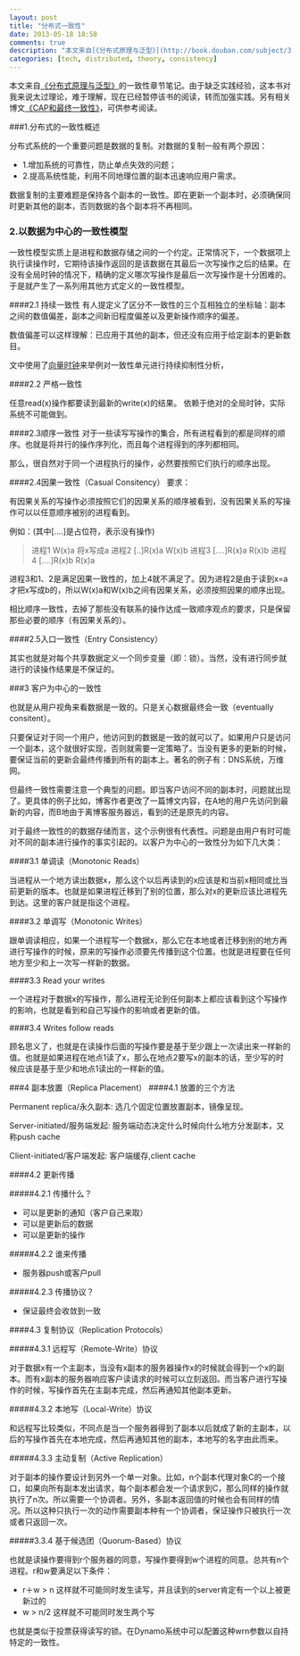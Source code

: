 ```yaml
---
layout: post
title: "分布式一致性"
date: 2013-05-18 18:58
comments: true
description: "本文来自[《分布式原理与泛型》](http://book.douban.com/subject/3108801/)的一致性章节笔记。由于缺乏实践经验，这本书对我来说太过理论，难于理解，现在已经暂停该书的阅读，转而加强实践。另有相关博文[《CAP和最终一致性》](http://biaobiaoqi.me/blog/2013/05/15/cap-and-eventual-consistent/)，偏应用，可参考阅读。"
categories: [tech, distributed, theory, consistency] 
---
```

本文来自[《分布式原理与泛型》](http://book.douban.com/subject/3108801/)的一致性章节笔记。由于缺乏实践经验，这本书对我来说太过理论，难于理解，现在已经暂停该书的阅读，转而加强实践。另有相关博文[《CAP和最终一致性》](http://biaobiaoqi.me/blog/2013/05/15/cap-and-eventual-consistent/)，可供参考阅读。

<!--more-->

###1.分布式的一致性概述

分布式系统的一个重要问题是数据的复制。对数据的复制一般有两个原因：

* 1.增加系统的可靠性，防止单点失效的问题；
* 2.提高系统性能，利用不同地理位置的副本迅速响应用户需求。

数据复制的主要难题是保持各个副本的一致性。即在更新一个副本时，必须确保同时更新其他的副本，否则数据的各个副本将不再相同。

### 2.以数据为中心的一致性模型

一致性模型实质上是进程和数据存储之间的一个约定。正常情况下，一个数据项上执行读操作时，它期待该操作返回的是该数据在其最后一次写操作之后的结果。在没有全局时钟的情况下，精确的定义哪次写操作是最后一次写操作是十分困难的。于是就产生了一系列用其他方式定义的一致性模型。

####2.1 持续一致性
有人提定义了区分不一致性的三个互相独立的坐标轴：副本之间的数值偏差，副本之间新旧程度偏差以及更新操作顺序的偏差。

数值偏差可以这样理解：已应用于其他的副本，但还没有应用于给定副本的更新数目。

文中使用了[向量时钟](http://en.wikipedia.org/wiki/Vector_clock)来举例对一致性单元进行持续抑制性分析，

####2.2 严格一致性

任意read(x)操作都要读到最新的write(x)的结果。
依赖于绝对的全局时钟，实际系统不可能做到。

####2.3顺序一致性
对于一些读写写操作的集合，所有进程看到的都是同样的顺序。也就是将并行的操作序列化，而且每个进程得到的序列都相同。

那么，很自然对于同一个进程执行的操作，必然要按照它们执行的顺序出现。

####2.4因果一致性（Casual Consitency）
要求：

有因果关系的写操作必须按照它们的因果关系的顺序被看到，没有因果关系的写操作可以以任意顺序被别的进程看到。

例如：(其中[....]是占位符，表示没有操作)
> 进程1  W(x)a 将x写成a
进程2  [..]R(x)a W(x)b
进程3  [....]R(x)a R(x)b
进程4  [....]R(x)b R(x)a

进程3和1、2是满足因果一致性的，加上4就不满足了。因为进程2是由于读到x=a才把x写成b的，所以W(x)a和W(x)b之间有因果关系，必须按照因果的顺序出现。

相比顺序一致性，去掉了那些没有联系的操作达成一致顺序观点的要求，只是保留那些必要的顺序（有因果关系的）。

####2.5入口一致性（Entry Consistency）

其实也就是对每个共享数据定义一个同步变量（即：锁）。当然，没有进行同步就进行的读操作结果是不保证的。

###3 客户为中心的一致性

也就是从用户视角来看数据是一致的。只是关心数据最终会一致（eventually consitent）。

只要保证对于同一个用户，他访问到的数据是一致的就可以了。如果用户只是访问一个副本，这个就很好实现，否则就需要一定策略了。当没有更多的更新的时候，要保证当前的更新会最终传播到所有的副本上。著名的例子有：DNS系统，万维网。

但最终一致性需要注意一个典型的问题。即当客户访问不同的副本时，问题就出现了。更具体的例子比如，博客作者更改了一篇博文内容，在A地的用户先访问到最新的内容，而B地由于离博客服务器远，看到的还是原先的内容。

对于最终一致性的的数据存储而言，这个示例很有代表性。问题是由用户有时可能对不同的副本进行操作的事实引起的。以客户为中心的一致性分为如下几大类：

####3.1 单调读（Monotonic Reads）  

当进程从一个地方读出数据x，那么这个以后再读到的x应该是和当前x相同或比当前更新的版本。也就是如果进程迁移到了别的位置，那么对x的更新应该比进程先到达。这里的客户就是指这个进程。

####3.2 单调写（Monotonic Writes）

跟单调读相应，如果一个进程写一个数据x，那么它在本地或者迁移到别的地方再进行写操作的时候，原来的写操作必须要先传播到这个位置。也就是进程要在任何地方至少和上一次写一样新的数据。

####3.3 Read your writes

一个进程对于数据x的写操作，那么进程无论到任何副本上都应该看到这个写操作的影响，也就是看到和自己写操作的影响或者更新的值。

####3.4 Writes follow reads

顾名思义了，也就是在读操作后面的写操作要是基于至少跟上一次读出来一样新的值。也就是如果进程在地点1读了x，那么在地点2要写x的副本的话，至少写的时候应该是基于至少和地点1读出的一样新的值。

###4 副本放置（Replica Placement）
####4.1 放置的三个方法

Permanent replica/永久副本: 选几个固定位置放置副本，镜像呈现。

Server-initiated/服务端发起: 服务端动态决定什么时候向什么地方分发副本，又称push cache

Client-initiated/客户端发起: 客户端缓存,client cache

####4.2 更新传播

#####4.2.1 传播什么？

* 可以是更新的通知（客户自己来取）
* 可以是更新后的数据
* 可以是更新的操作
    
#####4.2.2 谁来传播

* 服务器push或客户pull

#####4.2.3 传播协议？

* 保证最终会收敛到一致

####4.3 复制协议（Replication Protocols）
    
#####4.3.1 远程写（Remote-Write）协议

对于数据x有一个主副本，当没有x副本的服务器操作x的时候就会得到一个x的副本。而有x副本的服务器响应客户读请求的时候可以立刻返回。而当客户进行写操作的时候，写操作首先在主副本完成，然后再通知其他副本更新。
  
#####4.3.2 本地写（Local-Write）协议
    
和远程写比较类似，不同点是当一个服务器得到了副本以后就成了新的主副本，以后的写操作首先在本地完成，然后再通知其他的副本，本地写的名字由此而来。
  
#####4.3.3 主动复制（Active Replication）

对于副本的操作要设计到另外一个单一对象。比如，n个副本代理对象C的一个接口，如果向所有副本发出请求，每个副本都会发一个请求到C，那么同样的操作就执行了n次。所以需要一个协调者。另外，多副本返回值的时候也会有同样的情况。所以这种只执行一次的动作需要副本种有一个协调者，保证操作只被执行一次或者只返回一次。
  
#####3.3.4 基于候选团（Quorum-Based）协议

也就是读操作要得到r个服务器的同意，写操作要得到w个进程的同意。总共有n个进程。r和w要满足以下条件：

* r＋w > n 这样就不可能同时发生读写，并且读到的server肯定有一个以上被更新过的
* w > n/2   这样就不可能同时发生两个写

也就是类似于投票获得读写的锁。在Dynamo系统中可以配置这种wrn参数以自持特定的一致性。
